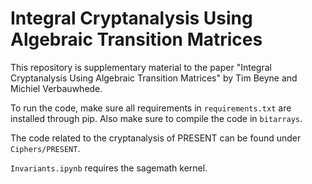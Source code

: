 # Integral Cryptanalysis Using Algebraic Transition Matrices
This repository is supplementary material to the paper "Integral Cryptanalysis Using Algebraic Transition Matrices" by Tim Beyne and Michiel Verbauwhede.

To run the code, make sure all requirements in `requirements.txt` are installed through pip.
Also make sure to compile the code in `bitarrays`.

The code related to the cryptanalysis of PRESENT can be found under `Ciphers/PRESENT`.

`Invariants.ipynb` requires the sagemath kernel.